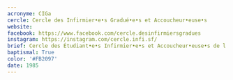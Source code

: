 ```yaml
---
acronyme: CIGa
cercle: Cercle des Infirmier•e•s Gradué•e•s et Accoucheur•euse•s
website:
facebook: https://www.facebook.com/cercle.desinfirmiersgradues
instagram: https://instagram.com/cercle.infi.sf/
brief: Cercle des Étudiant•e•s Infirmier•e•s et Accoucheur•euse•s de l'HELB
baptismal: True
color: '#FB2097'
date: 1985
---
```

